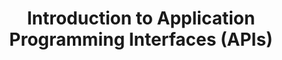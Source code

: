 ---
title: "Introduction to Application Programming Interfaces (APIs)"
permalink: /materials/getting-data/03-intro-apis
toc: true
---